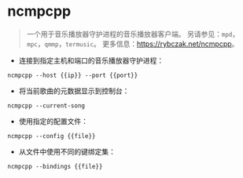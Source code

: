 # ncmpcpp

> 一个用于音乐播放器守护进程的音乐播放器客户端。
> 另请参见：`mpd`，`mpc`，`qmmp`，`termusic`。
> 更多信息：<https://rybczak.net/ncmpcpp>。

- 连接到指定主机和端口的音乐播放器守护进程：

`ncmpcpp --host {{ip}} --port {{port}}`

- 将当前歌曲的元数据显示到控制台：

`ncmpcpp --current-song`

- 使用指定的配置文件：

`ncmpcpp --config {{file}}`

- 从文件中使用不同的键绑定集：

`ncmpcpp --bindings {{file}}`